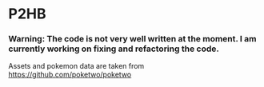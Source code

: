 # P2HB

### Warning: The code is not very well written at the moment. I am currently working on fixing and refactoring the code. 

Assets and pokemon data are taken from https://github.com/poketwo/poketwo
